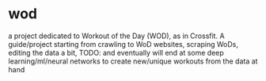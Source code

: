 # wod
a project dedicated to Workout of the Day (WOD), as in Crossfit.
A guide/project starting from crawling to WoD websites, scraping WoDs, editing the data a bit, 
TODO: and eventually will end at some deep learning/ml/neural networks to create new/unique workouts from the data at hand